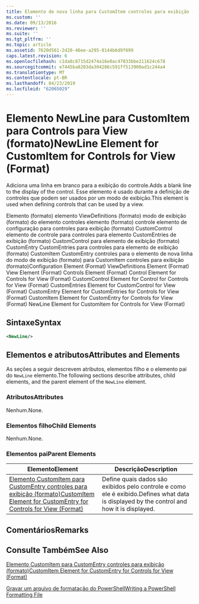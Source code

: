 ```yaml
---
title: Elemento de nova linha para CustomItem controles para exibição (formato) | Microsoft Docs
ms.custom: ''
ms.date: 09/13/2016
ms.reviewer: ''
ms.suite: ''
ms.tgt_pltfrm: ''
ms.topic: article
ms.assetid: 7620d561-2d20-46ee-a295-8144b6d9f699
caps.latest.revision: 6
ms.openlocfilehash: c1da8c8715d2474a16e0ac47033bbe211624c678
ms.sourcegitcommit: e7445ba8203da304286c591ff513900ad1c244a4
ms.translationtype: MT
ms.contentlocale: pt-BR
ms.lasthandoff: 04/23/2019
ms.locfileid: "62065029"
---
```

# <a name="newline-element-for-customitem-for-controls-for-view-format"></a><span data-ttu-id="63731-102">Elemento NewLine para CustomItem para Controls para View (formato)</span><span class="sxs-lookup"><span data-stu-id="63731-102">NewLine Element for CustomItem for Controls for View (Format)</span></span>

<span data-ttu-id="63731-103">Adiciona uma linha em branco para a exibição do controle.</span><span class="sxs-lookup"><span data-stu-id="63731-103">Adds a blank line to the display of the control.</span></span> <span data-ttu-id="63731-104">Esse elemento é usado durante a definição de controles que podem ser usados por um modo de exibição.</span><span class="sxs-lookup"><span data-stu-id="63731-104">This element is used when defining controls that can be used by a view.</span></span>

<span data-ttu-id="63731-105">Elemento (formato) elemento ViewDefinitions (formato) modo de exibição (formato) do elemento controles elemento (formato) controle elemento de configuração para controles para exibição (formato) CustomControl elemento de controle para controles para elemento CustomEntries de exibição (formato) CustomControl para elemento de exibição (formato) CustomEntry CustomEntries para controles para elemento de exibição (formato) CustomItem CustomEntry controles para o elemento de nova linha do modo de exibição (formato) para CustomItem controles para exibição (formato)</span><span class="sxs-lookup"><span data-stu-id="63731-105">Configuration Element (Format) ViewDefinitions Element (Format) View Element (Format) Controls Element (Format) Control Element for Controls for View (Format) CustomControl Element for Control for Controls for View (Format) CustomEntries Element for CustomControl for View (Format) CustomEntry Element for CustomEntries for Controls for View (Format) CustomItem Element for CustomEntry for Controls for View (Format) NewLine Element for CustomItem for Controls for View (Format)</span></span>

## <a name="syntax"></a><span data-ttu-id="63731-106">Sintaxe</span><span class="sxs-lookup"><span data-stu-id="63731-106">Syntax</span></span>

```xml
<NewLine/>
```

## <a name="attributes-and-elements"></a><span data-ttu-id="63731-107">Elementos e atributos</span><span class="sxs-lookup"><span data-stu-id="63731-107">Attributes and Elements</span></span>

<span data-ttu-id="63731-108">As seções a seguir descrevem atributos, elementos filho e o elemento pai do `NewLine` elemento.</span><span class="sxs-lookup"><span data-stu-id="63731-108">The following sections describe attributes, child elements, and the parent element of the `NewLine` element.</span></span>

### <a name="attributes"></a><span data-ttu-id="63731-109">Atributos</span><span class="sxs-lookup"><span data-stu-id="63731-109">Attributes</span></span>

<span data-ttu-id="63731-110">Nenhum.</span><span class="sxs-lookup"><span data-stu-id="63731-110">None.</span></span>

### <a name="child-elements"></a><span data-ttu-id="63731-111">Elementos filho</span><span class="sxs-lookup"><span data-stu-id="63731-111">Child Elements</span></span>

<span data-ttu-id="63731-112">Nenhum.</span><span class="sxs-lookup"><span data-stu-id="63731-112">None.</span></span>

### <a name="parent-elements"></a><span data-ttu-id="63731-113">Elementos pai</span><span class="sxs-lookup"><span data-stu-id="63731-113">Parent Elements</span></span>

|<span data-ttu-id="63731-114">Elemento</span><span class="sxs-lookup"><span data-stu-id="63731-114">Element</span></span>|<span data-ttu-id="63731-115">Descrição</span><span class="sxs-lookup"><span data-stu-id="63731-115">Description</span></span>|
|-------------|-----------------|
|[<span data-ttu-id="63731-116">Elemento CustomItem para CustomEntry controles para exibição (formato)</span><span class="sxs-lookup"><span data-stu-id="63731-116">CustomItem Element for CustomEntry for Controls for View (Format)</span></span>](./customitem-element-for-customentry-for-controls-for-view-format.md)|<span data-ttu-id="63731-117">Define quais dados são exibidos pelo controle e como ele é exibido.</span><span class="sxs-lookup"><span data-stu-id="63731-117">Defines what data is displayed by the control and how it is displayed.</span></span>|

## <a name="remarks"></a><span data-ttu-id="63731-118">Comentários</span><span class="sxs-lookup"><span data-stu-id="63731-118">Remarks</span></span>

## <a name="see-also"></a><span data-ttu-id="63731-119">Consulte Também</span><span class="sxs-lookup"><span data-stu-id="63731-119">See Also</span></span>

[<span data-ttu-id="63731-120">Elemento CustomItem para CustomEntry controles para exibição (formato)</span><span class="sxs-lookup"><span data-stu-id="63731-120">CustomItem Element for CustomEntry for Controls for View (Format)</span></span>](./customitem-element-for-customentry-for-controls-for-view-format.md)

[<span data-ttu-id="63731-121">Gravar um arquivo de formatação do PowerShell</span><span class="sxs-lookup"><span data-stu-id="63731-121">Writing a PowerShell Formatting File</span></span>](./writing-a-powershell-formatting-file.md)
